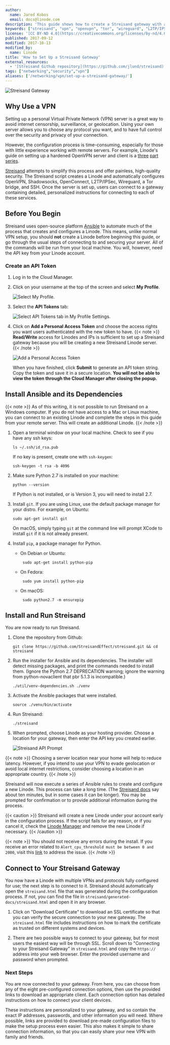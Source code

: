 ```yaml
---
author:
  name: Jared Kobos
  email: docs@linode.com
description: 'This guide shows how to create a Streisand gateway with automatically configured profiles for OpenVPN, ShadowSocks, WireGuard, Tor, etc.'
keywords: ["streisand", "vpn", "openvpn", "tor", "wireguard", "L2TP/IPSec", "OpenConnect", "security"]
license: '[CC BY-ND 4.0](https://creativecommons.org/licenses/by-nd/4.0)'
published: 2017-09-12
modified: 2017-10-13
modified_by:
  name: Linode
title: 'How to Set Up a Streisand Gateway'
external_resources:
  - '[Streisand Github repository](https://github.com/jlund/streisand)'
tags: ["networking","security","vpn"]
aliases: ['/networking/vpn/set-up-a-streisand-gateway/']
---
```


![Streisand Gateway](Streisand_Gateway.jpg)

## Why Use a VPN

Setting up a personal Virtual Private Network (VPN) server is a great way to avoid internet censorship, surveillance, or geolocation. Using your own server allows you to choose any protocol you want, and to have full control over the security and privacy of your connection.

However, the configuration process is time-consuming, especially for those with little experience working with remote servers. For example, Linode's guide on setting up a hardened OpenVPN server and client is a [three](/docs/networking/vpn/set-up-a-hardened-openvpn-server/) [part](/docs/networking/vpn/tunnel-your-internet-traffic-through-an-openvpn-server/) [series](/docs/networking/vpn/configuring-openvpn-client-devices/).

[Streisand](https://github.com/jlund/streisand) attempts to simplify this process and offer painless, high-quality security. The Streisand script creates a Linode and automatically configures OpenVPN, Shadowsocks, OpenConnect, L2TP/IPSec, Wireguard, a Tor bridge, and SSH. Once the server is set up, users can connect to a gateway containing detailed, personalized instructions for connecting to each of these services.

## Before You Begin

Streisand uses open-source platform [Ansible](https://www.ansible.com/) to automate much of the process that creates and configures a Linode. This means, unlike normal VPN setup, you should **not** create a Linode before beginning this guide, or go through the usual steps of connecting to and securing your server. All of the commands will be run from your local machine. You will, however, need the API key from your Linode account.

### Create an API Token

1.  Log in to the Cloud Manager.

2.  Click on your username at the top of the screen and select **My Profile**.

    ![Select My Profile.](get-started-with-linode-api-select-my-profile.png "Select My Profile.")

3.  Select the **API Tokens** tab:

    ![Select API Tokens tab in My Profile Settings.](get-started-with-linode-api-my-profile-small.png "Select the API Tokens tab in My Profile Settings.")

4.  Click on **Add a Personal Access Token** and choose the access rights you want users authenticated with the new token to have.
{{< note >}}
**Read/Write** access for Linodes and IPs is sufficient to set up a Streisand gateway because you will be creating a new Streisand Linode server.
{{< /note >}}

    ![Add a Personal Access Token](get-started-with-linode-api-new-token.png "Add a Personal Access Token")

    When you have finished, click **Submit** to generate an API token string. Copy the token and save it in a secure location. **You will not be able to view the token through the Cloud Manager after closing the popup.**

## Install Ansible and its Dependencies

{{< note >}}
As of this writing, it is not possible to run Streisand on a Windows computer. If you do not have access to a Mac or Linux machine, you can connect to an existing Linode and complete the steps in this guide from your remote server. This will create an additional Linode.
{{< /note >}}

1.  Open a terminal window on your local machine. Check to see if you have any ssh keys:

        ls ~/.ssh/id_rsa.pub

    If no key is present, create one with `ssh-keygen`:

        ssh-keygen -t rsa -b 4096

2.  Make sure Python 2.7 is installed on your machine:

        python --version

    If Python is not installed, or is Version 3, you will need to install 2.7.

3.  Install `git`. If you are using Linux, use the default package manager for your distro. For example, on Ubuntu:

        sudo apt-get install git

    On macOS, simply typing `git` at the command line will prompt XCode to install `git` if it is not already present.

4.  Install `pip`, a package manager for Python.
    *  On Debian or Ubuntu:

            sudo apt-get install python-pip

    *  On Fedora:

            sudo yum install python-pip

    *  On macOS:

            sudo python2.7 -m ensurepip

## Install and Run Streisand

You are now ready to run Streisand.

1.  Clone the repository from Github:

        git clone https://github.com/StreisandEffect/streisand.git && cd streisand

2.  Run the installer for Ansible and its dependencies. The installer will detect missing packages, and print the commands needed to install them. (Ignore the Python 2.7 DEPRECATION warning; ignore the warning from python-novaclient that pbr 5.1.3 is incompatible.)

        ./util/venv-dependencies.sh ./venv

3.  Activate the Ansible packages that were installed.

        source ./venv/bin/activate

3.  Run Streisand:

        ./streisand

3.  When prompted, choose Linode as your hosting provider. Choose a location for your gateway, then enter the API key you created earlier.

    ![Streisand API Prompt](api-prompt.png)

{{< note >}}
Choosing a server location near your home will help to reduce latency. However, if you intend to use your VPN to evade geolocation or avoid local internet restrictions, consider choosing a location in an appropriate country.
{{< /note >}}

Streisand will now execute a series of Ansible rules to create and configure a new Linode. This process can take a long time. (The [Streisand docs](https://github.com/jlund/streisand) say about ten minutes, but in some cases it can be longer). You may be prompted for confirmation or to provide additional information during the process.

{{< caution >}}
Streisand will create a new Linode under your account early in the configuration process. If the script fails for any reason, or if you cancel it, check the [Linode Manager](https://cloud.linode.com/) and remove the new Linode if necessary.
{{< /caution >}}

{{< note >}}
You should not receive any errors during the install. If you receive an error related to `Alert_cpu_threshold must be between 0 and 2000`, visit this [link](https://github.com/jlund/streisand/issues/626#issuecomment-319812261) to address the issue.
{{< /note >}}

## Connect to Your Streisand Gateway

You now have a Linode with multiple VPNs and protocols fully configured for use; the next step is to connect to it. Streisand should automatically open the `streisand.html` file that was generated during the configuration process. If not, you can find the file in `streisand/generated-docs/streisand.html` and open it in any browser.

1.  Click on "Download Certificate" to download an SSL certificate so that you can verify the secure connection to your new gateway. The `streisand.html` file includes instructions on how to mark the certificate as trusted on different systems and devices.

2.  There are two possible ways to connect to your gateway, but for most users the easiest way will be through SSL. Scroll down to "Connecting to your Streisand Gateway" in `streisand.html` and copy the `https://` address into your web browser. Enter the provided username and password when prompted.


### Next Steps

You are now connected to your gateway. From here, you can choose from any of the eight pre-configured connection options, then use the provided links to download an appropriate client. Each connection option has detailed instructions on how to connect your client devices.

These instructions are personalized to your gateway, and so contain the exact IP addresses, passwords, and other information you will need. Where possible, links are provided to download pre-made configuration files to make the setup process even easier. This also makes it simple to share connection information, so that you can easily share your new VPN with family and friends.
